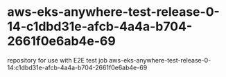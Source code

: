 # aws-eks-anywhere-test-release-0-14-c1dbd31e-afcb-4a4a-b704-2661f0e6ab4e-69
repository for use with E2E test job aws-eks-anywhere-test-release-0-14:c1dbd31e-afcb-4a4a-b704-2661f0e6ab4e-69
